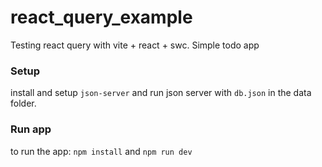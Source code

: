 # react_query_example

Testing react query with vite + react + swc. Simple todo app

### Setup

install and setup `json-server` and run json server with `db.json` in the data folder.

### Run app

to run the app: `npm install` and `npm run dev`
